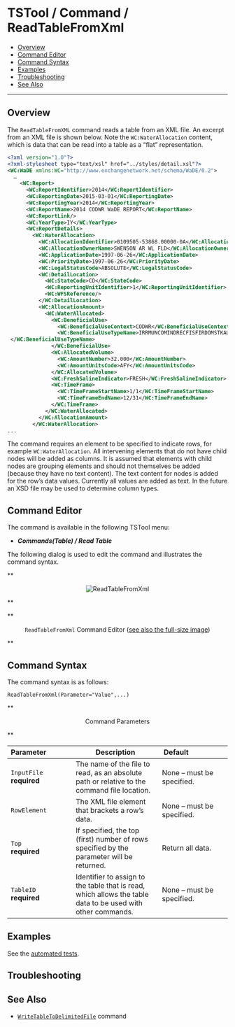 # TSTool / Command / ReadTableFromXml #

*   [Overview](#overview)
*   [Command Editor](#command-editor)
*   [Command Syntax](#command-syntax)
*   [Examples](#examples)
*   [Troubleshooting](#troubleshooting)
*   [See Also](#see-also)

-------------------------

## Overview ##

The `ReadTableFromXML` command reads a table from an XML file.
An excerpt from an XML file is shown below.
Note the `WC:WaterAllocation` content, which is data that can be read into a table as a “flat” representation.

```xml
<?xml version="1.0"?>
<?xml-stylesheet type="text/xsl" href="../styles/detail.xsl"?>
<WC:WaDE xmlns:WC="http://www.exchangenetwork.net/schema/WaDE/0.2">
  …
    <WC:Report>
      <WC:ReportIdentifier>2014</WC:ReportIdentifier>
      <WC:ReportingDate>2015-03-01</WC:ReportingDate>
      <WC:ReportingYear>2014</WC:ReportingYear>
      <WC:ReportName>2014 CODWR WaDE REPORT</WC:ReportName>
      <WC:ReportLink/>
      <WC:YearType>IY</WC:YearType>
      <WC:ReportDetails>
        <WC:WaterAllocation>
          <WC:AllocationIdentifier>0109505-53868.00000-0A</WC:AllocationIdentifier>
          <WC:AllocationOwnerName>SWENSON AR WL FLD</WC:AllocationOwnerName>
          <WC:ApplicationDate>1997-06-26</WC:ApplicationDate>
          <WC:PriorityDate>1997-06-26</WC:PriorityDate>
          <WC:LegalStatusCode>ABSOLUTE</WC:LegalStatusCode>
          <WC:DetailLocation>
            <WC:StateCode>CO</WC:StateCode>
            <WC:ReportingUnitIdentifier>1</WC:ReportingUnitIdentifier>
            <WC:WFSReference/>
          </WC:DetailLocation>
          <WC:AllocationAmount>
            <WC:WaterAllocated>
              <WC:BeneficialUse>
                <WC:BeneficialUseContext>CODWR</WC:BeneficialUseContext>
                <WC:BeneficialUseTypeName>IRRMUNCOMINDRECFISFIRDOMSTKAUG
 </WC:BeneficialUseTypeName>
              </WC:BeneficialUse>
              <WC:AllocatedVolume>
                <WC:AmountNumber>32.000</WC:AmountNumber>
                <WC:AmountUnitsCode>AFY</WC:AmountUnitsCode>
              </WC:AllocatedVolume>
              <WC:FreshSalineIndicator>FRESH</WC:FreshSalineIndicator>
              <WC:TimeFrame>
                <WC:TimeFrameStartName>1/1</WC:TimeFrameStartName>
                <WC:TimeFrameEndName>12/31</WC:TimeFrameEndName>
              </WC:TimeFrame>
            </WC:WaterAllocated>
          </WC:AllocationAmount>
        </WC:WaterAllocation>
...
```

The command requires an element to be specified to indicate rows, for example `WC:WaterAllocation`.
All intervening elements that do not have child nodes will be added as columns.
It is assumed that elements with child nodes are grouping elements and should
not themselves be added (because they have no text content).
The text content for nodes is added for the row’s data values.
Currently all values are added as text.  In the future an XSD file may be used to determine column types.

## Command Editor ##

The command is available in the following TSTool menu:

*   ***Commands(Table) / Read Table***

The following dialog is used to edit the command and illustrates the command syntax.

**<p style="text-align: center;">
![ReadTableFromXml](ReadTableFromXml.png)
</p>**

**<p style="text-align: center;">
`ReadTableFromXml` Command Editor (<a href="../ReadTableFromXml.png">see also the full-size image</a>)
</p>**

## Command Syntax ##

The command syntax is as follows:

```text
ReadTableFromXml(Parameter="Value",...)
```
**<p style="text-align: center;">
Command Parameters
</p>**

| **Parameter**&nbsp;&nbsp;&nbsp;&nbsp;&nbsp;&nbsp;&nbsp;&nbsp;&nbsp;&nbsp;&nbsp;&nbsp; | **Description** | **Default**&nbsp;&nbsp;&nbsp;&nbsp;&nbsp;&nbsp;&nbsp;&nbsp;&nbsp;&nbsp;&nbsp;&nbsp;&nbsp;&nbsp;&nbsp;&nbsp;&nbsp;&nbsp; |
| --------------|-----------------|----------------- |
|`InputFile`<br>**required**|The name of the file to read, as an absolute path or relative to the command file location.|None – must be specified.|
|`RowElement`|The XML file element that brackets a row’s data.|None – must be specified.|
|`Top`<br>**required**|If specified, the top (first) number of rows specified by the parameter will be returned.|Return all data.|
|`TableID`<br>**required**|Identifier to assign to the table that is read, which allows the table data to be used with other commands.|None – must be specified.|

## Examples ##

See the [automated tests](https://github.com/OpenCDSS/cdss-app-tstool-test/tree/master/test/commands/ReadTableFromXml).

## Troubleshooting ##

## See Also ##

*   [`WriteTableToDelimitedFile`](../WriteTableToDelimitedFile/WriteTableToDelimitedFile.md) command
